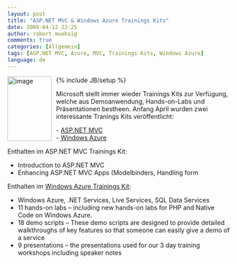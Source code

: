 ```yaml
---
layout: post
title: "ASP.NET MVC & Windows Azure Trainings Kits"
date: 2009-04-12 22:25
author: robert.muehsig
comments: true
categories: [Allgemein]
tags: [ASP.NET MVC, Azure, MVC, Trainings Kits, Windows Azure]
language: de
---
```

{% include JB/setup %}
<a href="{{BASE_PATH}}/assets/wp-images-de/image710.png"><img style="border-right: 0px; border-top: 0px; margin: 0px 10px 0px 0px; border-left: 0px; border-bottom: 0px" height="146" alt="image" src="{{BASE_PATH}}/assets/wp-images-de/image-thumb688.png" width="100" align="left" border="0" /></a>   <p>Microsoft stellt immer wieder Trainings Kits zur Verf&#252;gung, welche aus Demoanwendung, Hands-on-Labs und Pr&#228;sentationen bestheen. Anfang April wurden zwei interessante Tranings Kits ver&#246;ffentlicht:</p>  <p>- <a href="http://www.microsoft.com/downloads/details.aspx?displaylang=en&amp;FamilyID=1e0be0b2-910a-4676-9f3a-41e4d9c0fc08">ASP.NET MVC</a>&#160; <br />- <a href="http://www.microsoft.com/downloads/details.aspx?FamilyID=413E88F8-5966-4A83-B309-53B7B77EDF78&amp;displaylang=en">Windows Azure</a></p> 
<!--more-->
  <p>Enthalten im ASP.NET MVC Trainings Kit:</p>  <ul>   <li>Introduction to ASP.NET MVC</li>    <li>Enhancing ASP.NET MVC Apps (Modelbinders, Handling form </li> </ul>  <p>Enthalten im <a href="http://blogs.msdn.com/windowsazure/archive/2009/04/10/new-azure-training-kit-available.aspx">Windows Azure Trainings Kit</a>:</p>  <ul>   <li>Windows Azure, .NET Services, Live Services, SQL Data Services</li>    <li>11 hands-on labs &#8211; including new hands-on labs for PHP and Native Code on Windows Azure. </li>    <li>18 demo scripts &#8211; These demo scripts are designed to provide detailed walkthroughs of key features so that someone can easily give a demo of a service </li>    <li>9 presentations &#8211; the presentations used for our 3 day training workshops including speaker notes</li> </ul>
